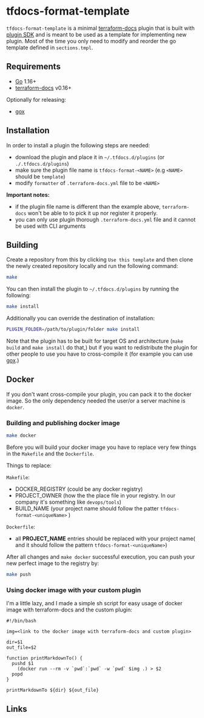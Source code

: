 # tfdocs-format-template

`tfdocs-format-template` is a minimal [terraform-docs] plugin that is built with
[plugin SDK] and  is meant to be used as a template for implementing new plugin.
Most of the time you only need to modify and reorder the go template defined in
`sections.tmpl`.

## Requirements

- [Go] 1.16+
- [terraform-docs] v0.16+

Optionally for releasing:

- [gox]

## Installation

In order to install a plugin the following steps are needed:

- download the plugin and place it in `~/.tfdocs.d/plugins` (or `./.tfdocs.d/plugins`)
- make sure the plugin file name is `tfdocs-format-<NAME>` (e.g `<NAME>` should be `template`)
- modify `formatter` of `.terraform-docs.yml` file to be `<NAME>`

**Important notes:**

- if the plugin file name is different than the example above, `terraform-docs` won't
be able to to pick it up nor register it properly.
- you can only use plugin thorough `.terraform-docs.yml` file and it cannot be used
with CLI arguments

## Building

Create a repository from this by clicking `Use this template` and then clone the
newly created repository locally and run the following command:

```bash
make
```

You can then install the plugin to `~/.tfdocs.d/plugins` by running the following:

```bash
make install
```

Additionally you can override the destination of installation:

```bash
PLUGIN_FOLDER=/path/to/plugin/folder make install
```

Note that the plugin has to be built for target OS and architecture (`make build`
and `make install` do that,) but if you want to redistribute the plugin for other
people to use you have to cross-compile it (for example you can use [gox].)

## Docker

If you don't want cross-compile your plugin, you can pack it to the docker image. 
So the only dependency needed the user/or a server machine is `docker`.

### Building and publishing docker image

```bash
make docker
```

Before you will build your docker image you have to replace very few things in the `Makefile` and the `Dockerfile`.

Things to replace:

`Makefile`:
- DOCKER_REGISTRY (could be any docker registry)
- PROJECT_OWNER (how the the place file in your registry. In our company it's something like `devops/tools`)
- BUILD_NAME (your project name should follow the patter `tfdocs-format-<uniqueName>` )

`Dockerfile`:
- all **PROJECT_NAME** entries should be replaced with your project name( and it should follow the pattern `tfdocs-format-<uniqueName>`)

After all changes and `make docker` successful execution, you can push your new perfect image to the registry by:
```bash
make push
```

### Using docker image with your custom plugin

I'm a little lazy, and I made a simple sh script for easy usage of docker image with terraform-docs and the custom plugin:

```shell
#!/bin/bash

img=<link to the docker image with terraform-docs and custom plugin>

dir=$1
out_file=$2

function printMarkdownTo() {
  pushd $1
    (docker run --rm -v `pwd`:`pwd` -w `pwd` $img .) > $2
  popd
}

printMarkdownTo ${dir} ${out_file}

```

## Links

[terraform-docs]: https://github.com/terraform-docs/terraform-docs
[plugin SDK]: https://github.com/terraform-docs/terraform-docs/tree/master/plugin
[Go]: https://golang.org/
[gox]: https://github.com/mitchellh/gox
